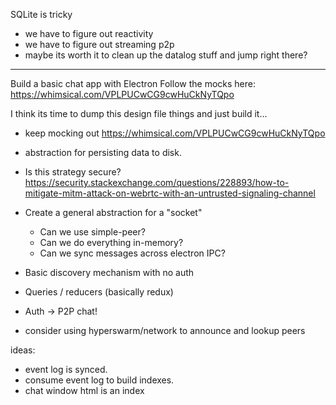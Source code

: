 SQLite is tricky
- we have to figure out reactivity
- we have to figure out streaming p2p
- maybe its worth it to clean up the datalog stuff and jump right there?

---

Build a basic chat app with Electron
Follow the mocks here:  https://whimsical.com/VPLPUCwCG9cwHuCkNyTQpo

I think its time to dump this design file things and just build it...

- keep mocking out https://whimsical.com/VPLPUCwCG9cwHuCkNyTQpo
- abstraction for persisting data to disk.


- Is this strategy secure?
	https://security.stackexchange.com/questions/228893/how-to-mitigate-mitm-attack-on-webrtc-with-an-untrusted-signaling-channel

- Create a general abstraction for a "socket"
	- Can we use simple-peer?
	- Can we do everything in-memory?
	- Can we sync messages across electron IPC?

- Basic discovery mechanism with no auth
- Queries / reducers (basically redux)
- Auth -> P2P chat!

- consider using hyperswarm/network to announce and lookup peers



ideas:
- event log is synced.
- consume event log to build indexes.
- chat window html is an index

